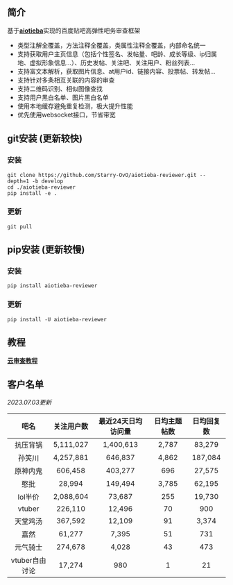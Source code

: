 ## 简介

基于[**aiotieba**](https://github.com/Starry-OvO/aiotieba)实现的百度贴吧高弹性吧务审查框架

+ 类型注解全覆盖，方法注释全覆盖，类属性注释全覆盖，内部命名统一
+ 支持获取用户主页信息（包括个性签名、发帖量、吧龄、成长等级、ip归属地、虚拟形象信息...）、历史发帖、关注吧、关注用户、粉丝列表...
+ 支持富文本解析，获取图片信息、at用户id、链接内容、投票帖、转发帖...
+ 支持针对多条相互关联的内容的审查
+ 支持二维码识别、相似图像查找
+ 支持用户黑白名单、图片黑白名单
+ 使用本地缓存避免重复检测，极大提升性能
+ 优先使用websocket接口，节省带宽

## git安装 (更新较快)

### 安装

```shell
git clone https://github.com/Starry-OvO/aiotieba-reviewer.git --depth=1 -b develop
cd ./aiotieba-reviewer
pip install -e .
```

### 更新

```shell
git pull
```

## pip安装 (更新较慢)

### 安装

```shell
pip install aiotieba-reviewer
```

### 更新

```shell
pip install -U aiotieba-reviewer
```

## 教程

[**云审查教程**](tutorial/reviewer.md)

## 客户名单

*2023.07.03更新*

|      吧名      | 关注用户数 | 最近24天日均访问量 | 日均主题帖数 | 日均回复数 |
| :------------: | :--------: | :----------------: | :----------: | :--------: |
|    抗压背锅    | 5,111,027  |     1,400,613      |    2,787     |   83,279   |
|     孙笑川     | 4,257,881  |      646,837       |    4,862     |  187,084   |
|    原神内鬼    |  606,458   |      403,277       |     696      |   27,575   |
|      憨批      |   28,994   |      149,494       |    3,785     |   62,195   |
|    lol半价     | 2,088,604  |       73,687       |     255      |   19,730   |
|     vtuber     |  226,110   |       12,496       |      70      |    900     |
|    天堂鸡汤    |  367,592   |       12,109       |      91      |   3,374    |
|      嘉然      |   61,277   |       7,395        |      51      |    731     |
|    元气骑士    |  274,678   |       4,028        |      43      |    473     |
| vtuber自由讨论 |   17,274   |        980         |      1       |     21     |
